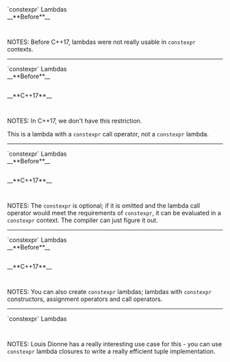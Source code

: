 <div class="slide-title">`constexpr` Lambdas</div>

<div class="left">
<span style="display: block">__**Before**__</span>

<pre style="display: inline-block;"><code class='sample' sample='cpp17_features/
08_language_constexpr_lambdas
/
00_add_cpp11_vs_cpp17_constexpr_lambda_call_operator.cpp
#left
'></code></pre>
</div>

<div class="right">
</div>

NOTES:
Before C++17, lambdas were not really usable in `constexpr` contexts.

---

<div class="slide-title">`constexpr` Lambdas</div>

<div class="left">
<span style="display: block">__**Before**__</span>

<pre style="display: inline-block;"><code class='sample' sample='cpp17_features/
08_language_constexpr_lambdas
/
00_add_cpp11_vs_cpp17_constexpr_lambda_call_operator.cpp
#left
'></code></pre>
</div>

<div class="right">
<span style="display: block">__**C++17**__</span>

<pre style="display: inline-block;"><code class='sample' sample='cpp17_features/
08_language_constexpr_lambdas
/
00_add_cpp11_vs_cpp17_constexpr_lambda_call_operator.cpp
#right
'></code></pre>
</div>

NOTES:
In C++17, we don't have this restriction.

This is a lambda with a `constexpr` call operator, not a `constexpr` lambda.

---

<div class="slide-title">`constexpr` Lambdas</div>

<div class="left">
<span style="display: block">__**Before**__</span>

<pre style="display: inline-block;"><code class='sample' sample='cpp17_features/
08_language_constexpr_lambdas
/
00_add_cpp11_vs_cpp17_constexpr_lambda_call_operator.cpp
#left
'></code></pre>
</div>

<div class="right">
<span style="display: block">__**C++17**__</span>

<pre style="display: inline-block;"><code class='sample' sample='cpp17_features/
08_language_constexpr_lambdas
/
01_add_cpp17_implicit_constexpr_lambda_call_operator.cpp
#primary
'></code></pre>
</div>

NOTES:
The `constexpr` is optional; if it is omitted and the lambda call operator
would meet the requirements of `constexpr`, it can be evaluated in a
`constexpr` context. The compiler can just figure it out.

---

<div class="slide-title">`constexpr` Lambdas</div>

<div class="left">
<span style="display: block">__**Before**__</span>

<pre style="display: inline-block;"><code class='sample' sample='cpp17_features/
08_language_constexpr_lambdas
/
00_add_cpp11_vs_cpp17_constexpr_lambda_call_operator.cpp
#left
'></code></pre>
</div>

<div class="right">
<span style="display: block">__**C++17**__</span>

<pre style="display: inline-block;"><code class='sample' sample='cpp17_features/
08_language_constexpr_lambdas
/
02_add_cpp17_constexpr_lambda.cpp
#primary
'></code></pre>
</div>

NOTES:
You can also create `constexpr` lambdas; lambdas with `constexpr` constructors,
assignment operators and call operators. 

---

<div class="slide-title">`constexpr` Lambdas</div>

<pre style="display: inline-block;"><code class='sample' sample='cpp17_features/
08_language_constexpr_lambdas
/
10_tuple_storage_cpp17.cpp
#primary
'></code></pre>

NOTES:
Louis Dionne has a really interesting use case for this - you can use
`constexpr` lambda closures to write a really efficient tuple implementation.

